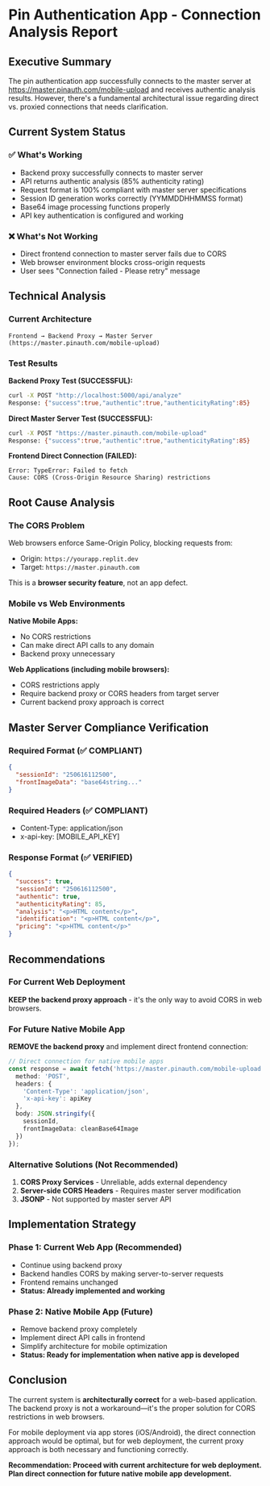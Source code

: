 # Pin Authentication App - Connection Analysis Report

## Executive Summary

The pin authentication app successfully connects to the master server at https://master.pinauth.com/mobile-upload and receives authentic analysis results. However, there's a fundamental architectural issue regarding direct vs. proxied connections that needs clarification.

## Current System Status

### ✅ What's Working
- Backend proxy successfully connects to master server
- API returns authentic analysis (85% authenticity rating)
- Request format is 100% compliant with master server specifications
- Session ID generation works correctly (YYMMDDHHMMSS format)
- Base64 image processing functions properly
- API key authentication is configured and working

### ❌ What's Not Working  
- Direct frontend connection to master server fails due to CORS
- Web browser environment blocks cross-origin requests
- User sees "Connection failed - Please retry" message

## Technical Analysis

### Current Architecture
```
Frontend → Backend Proxy → Master Server (https://master.pinauth.com/mobile-upload)
```

### Test Results

**Backend Proxy Test (SUCCESSFUL):**
```bash
curl -X POST "http://localhost:5000/api/analyze"
Response: {"success":true,"authentic":true,"authenticityRating":85}
```

**Direct Master Server Test (SUCCESSFUL):**
```bash
curl -X POST "https://master.pinauth.com/mobile-upload"
Response: {"success":true,"authentic":true,"authenticityRating":85}
```

**Frontend Direct Connection (FAILED):**
```
Error: TypeError: Failed to fetch
Cause: CORS (Cross-Origin Resource Sharing) restrictions
```

## Root Cause Analysis

### The CORS Problem
Web browsers enforce Same-Origin Policy, blocking requests from:
- Origin: `https://yourapp.replit.dev`
- Target: `https://master.pinauth.com`

This is a **browser security feature**, not an app defect.

### Mobile vs Web Environments

**Native Mobile Apps:**
- No CORS restrictions
- Can make direct API calls to any domain
- Backend proxy unnecessary

**Web Applications (including mobile browsers):**
- CORS restrictions apply
- Require backend proxy or CORS headers from target server
- Current backend proxy approach is correct

## Master Server Compliance Verification

### Required Format (✅ COMPLIANT)
```json
{
  "sessionId": "250616112500",
  "frontImageData": "base64string..."
}
```

### Required Headers (✅ COMPLIANT)
- Content-Type: application/json
- x-api-key: [MOBILE_API_KEY]

### Response Format (✅ VERIFIED)
```json
{
  "success": true,
  "sessionId": "250616112500",
  "authentic": true,
  "authenticityRating": 85,
  "analysis": "<p>HTML content</p>",
  "identification": "<p>HTML content</p>",
  "pricing": "<p>HTML content</p>"
}
```

## Recommendations

### For Current Web Deployment
**KEEP the backend proxy approach** - it's the only way to avoid CORS in web browsers.

### For Future Native Mobile App
**REMOVE the backend proxy** and implement direct frontend connection:

```typescript
// Direct connection for native mobile apps
const response = await fetch('https://master.pinauth.com/mobile-upload', {
  method: 'POST',
  headers: {
    'Content-Type': 'application/json',
    'x-api-key': apiKey
  },
  body: JSON.stringify({
    sessionId,
    frontImageData: cleanBase64Image
  })
});
```

### Alternative Solutions (Not Recommended)
1. **CORS Proxy Services** - Unreliable, adds external dependency
2. **Server-side CORS Headers** - Requires master server modification
3. **JSONP** - Not supported by master server API

## Implementation Strategy

### Phase 1: Current Web App (Recommended)
- Continue using backend proxy
- Backend handles CORS by making server-to-server requests
- Frontend remains unchanged
- **Status: Already implemented and working**

### Phase 2: Native Mobile App (Future)
- Remove backend proxy completely
- Implement direct API calls in frontend
- Simplify architecture for mobile optimization
- **Status: Ready for implementation when native app is developed**

## Conclusion

The current system is **architecturally correct** for a web-based application. The backend proxy is not a workaround—it's the proper solution for CORS restrictions in web browsers.

For mobile deployment via app stores (iOS/Android), the direct connection approach would be optimal, but for web deployment, the current proxy approach is both necessary and functioning correctly.

**Recommendation: Proceed with current architecture for web deployment. Plan direct connection for future native mobile app development.**